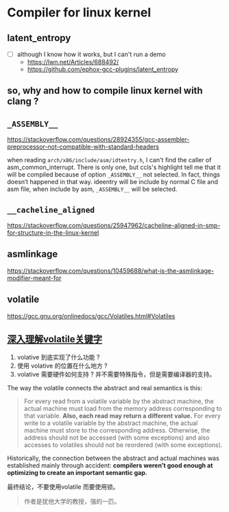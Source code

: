 # Compiler for linux kernel

## latent_entropy
- [ ] although I know how it works, but I can't run a demo
   - https://lwn.net/Articles/688492/
   - https://github.com/ephox-gcc-plugins/latent_entropy

## so, why and how to compile linux kernel with clang ?


## `_ASSEMBLY__`

https://stackoverflow.com/questions/28924355/gcc-assembler-preprocessor-not-compatible-with-standard-headers

when reading `arch/x86/include/asm/idtentry.h`,
I can't find the caller of asm_common_interrupt.
There is only one, but ccls's highlight tell me that it will be compiled because of option `_ASSEMBLY__` not selected.
In fact, things doesn’t happened in that way.
ideentry will be include by normal C file and asm file,
when include by asm, `_ASSEMBLY__` will be selected.

## `__cacheline_aligned`

https://stackoverflow.com/questions/25947962/cacheline-aligned-in-smp-for-structure-in-the-linux-kernel

## asmlinkage
https://stackoverflow.com/questions/10459688/what-is-the-asmlinkage-modifier-meant-for


## volatile
https://gcc.gnu.org/onlinedocs/gcc/Volatiles.html#Volatiles

## [深入理解volatile关键字](https://blog.regehr.org/archives/28)
1. volative 到底实现了什么功能 ?
2. 使用 volative 的位置在什么地方 ? 
3. volative 需要硬件如何支持 ? 并不需要特殊指令，但是需要编译器的支持。

The way the volatile connects the abstract and real semantics is this:
> For every read from a volatile variable by the abstract machine, the actual machine must load from the memory address corresponding to that variable.  **Also, each read may return a different value.**  For every write to a volatile variable by the abstract machine, the actual machine must store to the corresponding address.  Otherwise, the address should not be accessed (with some exceptions) and also accesses to volatiles should not be reordered (with some exceptions).


Historically, the connection between the abstract and actual machines was established mainly through accident: **compilers weren’t good enough at optimizing to create an important semantic gap.**



最终结论，不要使用volatile 而要使用锁。

> 作者是犹他大学的教授，强的一匹。


